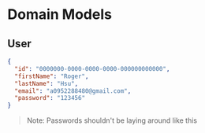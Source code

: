# Domain Models

## User

```json
{
  "id": "0000000-0000-0000-0000-000000000000",
  "firstName": "Roger",
  "lastName": "Hsu",
  "email": "a0952288480@gmail.com",
  "password": "123456"
}
```
> Note: Passwords shouldn't be laying around like this